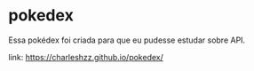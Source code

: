 # pokedex

Essa pokédex foi criada para que eu pudesse estudar sobre API.

link: https://charleshzz.github.io/pokedex/

